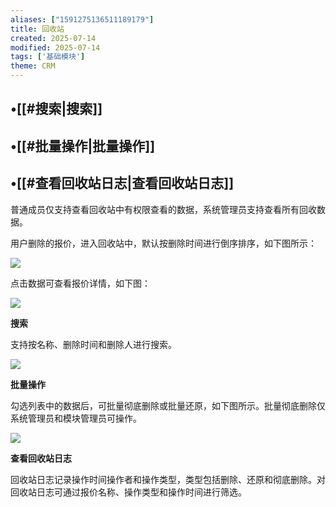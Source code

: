 ```yaml
---
aliases: ["1591275136511189179"]
title: 回收站
created: 2025-07-14
modified: 2025-07-14
tags: ['基础模块']
theme: CRM
---
```


## •[[#搜索|搜索]]

## •[[#批量操作|批量操作]]

## •[[#查看回收站日志|查看回收站日志]]

普通成员仅支持查看回收站中有权限查看的数据，系统管理员支持查看所有回收数据。

用户删除的报价，进入回收站中，默认按删除时间进行倒序排序，如下图所示：

![](https://myhelpdoc.oss-cn-heyuan.aliyuncs.com/mdimages/19249916f4c9738eaadf45b7de067965.jpg)

点击数据可查看报价详情，如下图：

![](https://myhelpdoc.oss-cn-heyuan.aliyuncs.com/mdimages/0329bf117b7bf60a077f19eeba97044a.jpg)

**搜索**

支持按名称、删除时间和删除人进行搜索。

![](https://myhelpdoc.oss-cn-heyuan.aliyuncs.com/mdimages/0c1fb4b5de06a32a46bb12e172982d62.jpg)

**批量操作**

勾选列表中的数据后，可批量彻底删除或批量还原，如下图所示。批量彻底删除仅系统管理员和模块管理员可操作。

![](https://myhelpdoc.oss-cn-heyuan.aliyuncs.com/mdimages/884d66ae98ed323702d6763d49566842.jpg)

**查看回收站日志**

回收站日志记录操作时间操作者和操作类型，类型包括删除、还原和彻底删除。对回收站日志可通过报价名称、操作类型和操作时间进行筛选。

